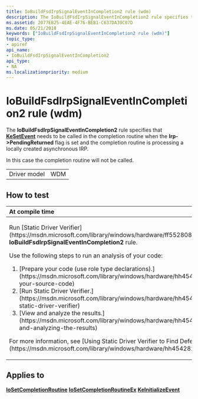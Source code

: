 ```yaml
---
title: IoBuildFsdIrpSignalEventInCompletion2 rule (wdm)
description: The IoBuildFsdIrpSignalEventInCompletion2 rule specifies that KeSetEvent needs to be called in the completion routine when the Irp- PendingReturned flag is set and the completion routine is processing a locally created asynchronous IRP.
ms.assetid: 2077EB25-4EAE-4F76-BEB1-C637DA39C07D
ms.date: 05/21/2018
keywords: ["IoBuildFsdIrpSignalEventInCompletion2 rule (wdm)"]
topic_type:
- apiref
api_name:
- IoBuildFsdIrpSignalEventInCompletion2
api_type:
- NA
ms.localizationpriority: medium
---
```


# IoBuildFsdIrpSignalEventInCompletion2 rule (wdm)


The **IoBuildFsdIrpSignalEventInCompletion2** rule specifies that [**KeSetEvent**](https://msdn.microsoft.com/library/windows/hardware/ff553253) needs to be called in the completion routine when the **Irp-&gt;PendingReturned** flag is set and the completion routine is processing a locally created asynchronous IRP.

In this case the completion routine will not be called.

|              |     |
|--------------|-----|
| Driver model | WDM |

How to test
-----------

<table>
<colgroup>
<col width="100%" />
</colgroup>
<thead>
<tr class="header">
<th align="left">At compile time</th>
</tr>
</thead>
<tbody>
<tr class="odd">
<td align="left"><p>Run [Static Driver Verifier](https://msdn.microsoft.com/library/windows/hardware/ff552808) and specify the <strong>IoBuildFsdIrpSignalEventInCompletion2</strong> rule.</p>
Use the following steps to run an analysis of your code:
<ol>
<li>[Prepare your code (use role type declarations).](https://msdn.microsoft.com/library/windows/hardware/hh454281#preparing-your-source-code)</li>
<li>[Run Static Driver Verifier.](https://msdn.microsoft.com/library/windows/hardware/hh454281#running-static-driver-verifier)</li>
<li>[View and analyze the results.](https://msdn.microsoft.com/library/windows/hardware/hh454281#viewing-and-analyzing-the-results)</li>
</ol>
<p>For more information, see [Using Static Driver Verifier to Find Defects in Drivers](https://msdn.microsoft.com/library/windows/hardware/hh454281).</p></td>
</tr>
</tbody>
</table>

Applies to
----------

[**IoSetCompletionRoutine**](https://msdn.microsoft.com/library/windows/hardware/ff549679)
[**IoSetCompletionRoutineEx**](https://msdn.microsoft.com/library/windows/hardware/ff549686)
[**KeInitializeEvent**](https://msdn.microsoft.com/library/windows/hardware/ff552137)
 

 





